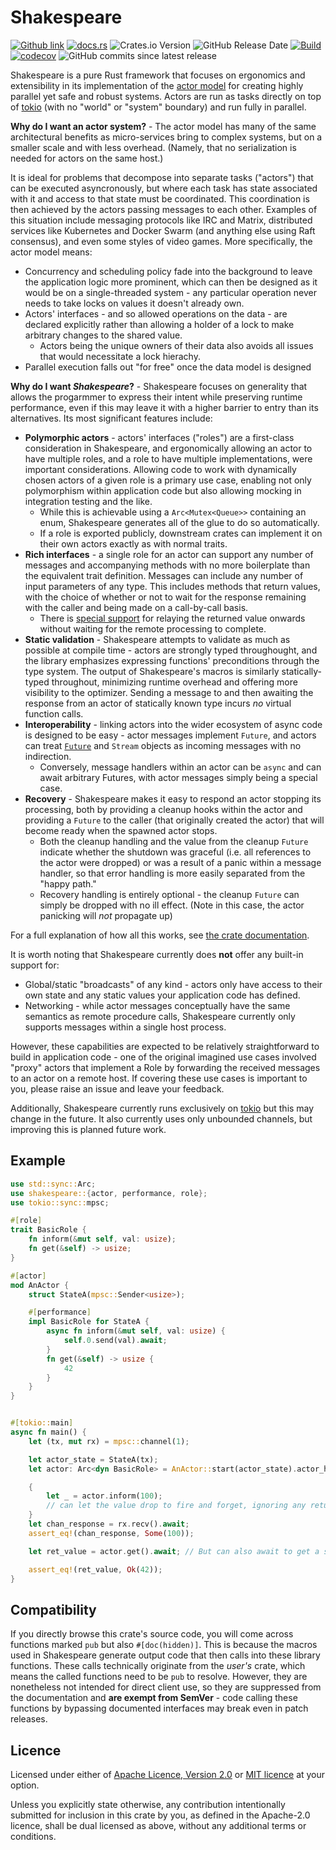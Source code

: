 # Shakespeare

[![Github link](https://img.shields.io/badge/github-ejmount%2Fshakespeare-blue)](https://github.com/ejmount/shakespeare)
[![docs.rs](https://img.shields.io/docsrs/shakespeare)](https://docs.rs/shakespeare/latest/shakespeare/)
![Crates.io Version](https://img.shields.io/crates/v/shakespeare)
![GitHub Release Date](https://img.shields.io/github/release-date/ejmount/shakespeare?label=latest%20release)
[![Build](https://github.com/ejmount/shakespeare/actions/workflows/build.yml/badge.svg)](https://github.com/ejmount/shakespeare/actions/workflows/build.yml)
[![codecov](https://codecov.io/gh/ejmount/shakespeare/branch/main/graph/badge.svg?token=2L6ZS8OK32)](https://codecov.io/gh/ejmount/shakespeare)
![GitHub commits since latest release](https://img.shields.io/github/commits-since/ejmount/shakespeare/latest)

Shakespeare is a pure Rust framework that focuses on ergonomics and extensibility in its implementation of the [actor model](https://en.wikipedia.org/wiki/Actor_model) for creating highly parallel yet safe and robust systems. Actors are run as tasks directly on top of [tokio](https://tokio.rs/) (with no "world" or "system" boundary) and run fully in parallel.

**Why do I want an actor system?** - The actor model has many of the same architectural benefits as micro-services bring to complex systems, but on a smaller scale and with less overhead. (Namely, that no serialization is needed for actors on the same host.)

It is ideal for problems that decompose into separate tasks ("actors") that can be executed asyncronously, but where each task has state associated with it and access to that state must be coordinated. This coordination is then achieved by the actors passing messages to each other. Examples of this situation include messaging protocols like IRC and Matrix, distributed services like Kubernetes and Docker Swarm (and anything else using Raft consensus), and even some styles of video games. More specifically, the actor model means:

* Concurrency and scheduling policy fade into the background to leave the application logic more prominent, which can then be designed as it would be on a single-threaded system - any particular operation never needs to take locks on values it doesn't already own.
* Actors' interfaces - and so allowed operations on the data - are declared explicitly rather than allowing a holder of a lock to make arbitrary changes to the shared value.
  * Actors being the unique owners of their data also avoids all issues that would necessitate a lock hierachy.
* Parallel execution falls out "for free" once the data model is designed

**Why do I want *Shakespeare*?** - Shakespeare focuses on generality that allows the progarmmer to express their intent while preserving runtime performance, even if this may leave it with a higher barrier to entry than its alternatives. Its most significant features include:

* **Polymorphic actors** - actors' interfaces ("roles") are a first-class consideration in Shakespeare, and ergonomically allowing an actor to have multiple roles, and a role to have multiple implementations, were important considerations. Allowing code to work with dynamically chosen actors of a given role is a primary use case, enabling not only polymorphism within application code but also allowing mocking in integration testing and the like.
  * While this is achievable using a `Arc<Mutex<Queue>>` containing an enum, Shakespeare generates all of the glue to do so automatically.
  * If a role is exported publicly, downstream crates can implement it on their own actors exactly as with normal traits.
* **Rich interfaces** - a single role for an actor can support any number of messages and accompanying methods with no more boilerplate than the equivalent trait definition. Messages can include any number of input parameters of any type. This includes methods that return values, with the choice of whether or not to wait for the response remaining with the caller and being made on a call-by-call basis.
  * There is [special support](https://docs.rs/shakespeare/latest/shakespeare/struct.Envelope.html#method.forward_to) for relaying the returned value onwards without waiting for the remote processing to complete.
* **Static validation** - Shakespeare attempts to validate as much as possible at compile time - actors are strongly typed throughought, and the library emphasizes expressing functions' preconditions through the type system. The output of Shakespeare's macros is similarly statically-typed throughout, minimizing runtime overhead and offering more visibility to the optimizer. Sending a message to and then awaiting the response from an actor of statically known type incurs *no* virtual function calls.
* **Interoperability** - linking actors into the wider ecosystem of async code is designed to be easy - actor messages implement `Future`, and actors can treat [`Future`](https://docs.rs/shakespeare/latest/shakespeare/fn.send_future_to.html) and `Stream` objects as incoming messages with no indirection.
  * Conversely, message handlers within an actor can be `async` and can await arbitrary Futures, with actor messages simply being a special case.
* **Recovery** - Shakespeare makes it easy to respond an actor stopping its processing, both by providing a cleanup hooks within the actor and providing a `Future` to the caller (that originally created the actor) that will become ready when the spawned actor stops.
  * Both the cleanup handling and the value from the cleanup `Future` indicate whether the shutdown was graceful (i.e. all references to the actor were dropped) or was a result of a panic within a message handler, so that error handling is more easily separated from the "happy path."
  * Recovery handling is entirely optional - the cleanup `Future` can simply be dropped with no ill effect.  (Note in this case, the actor panicking will *not* propagate up)

For a full explanation of how all this works, see [the crate documentation](https://docs.rs/shakespeare/latest/).

It is worth noting that Shakespeare currently does **not** offer any built-in support for:

* Global/static "broadcasts" of any kind - actors only have access to their own state and any static values your application code has defined.
* Networking - while actor messages conceptually have the same semantics as remote procedure calls, Shakespeare currently only supports messages within a single host process.

However, these capabilities are expected to be relatively straightforward to build in application code - one of the original imagined use cases involved "proxy" actors that implement a Role by forwarding the received messages to an actor on a remote host. If covering these use cases is important to you, please raise an issue and leave your feedback.

Additionally, Shakespeare currently runs exclusively on [tokio](https://tokio.rs/) but this may change in the future. It also currently uses only unbounded channels, but improving this is planned future work.

## Example

```rust
use std::sync::Arc;
use shakespeare::{actor, performance, role};
use tokio::sync::mpsc;

#[role]
trait BasicRole {
    fn inform(&mut self, val: usize);
    fn get(&self) -> usize;
}

#[actor]
mod AnActor {
    struct StateA(mpsc::Sender<usize>);

    #[performance]
    impl BasicRole for StateA {
        async fn inform(&mut self, val: usize) {
            self.0.send(val).await;
        }
        fn get(&self) -> usize {
            42
        }
    }
}


#[tokio::main]
async fn main() {
    let (tx, mut rx) = mpsc::channel(1);

    let actor_state = StateA(tx);
    let actor: Arc<dyn BasicRole> = AnActor::start(actor_state).actor_handle; // Actors can be upcast to a Role trait object

    {
        let _ = actor.inform(100);
        // can let the value drop to fire and forget, ignoring any return value from the actor
    }
    let chan_response = rx.recv().await;
    assert_eq!(chan_response, Some(100));

    let ret_value = actor.get().await; // But can also await to get a syncronous, strongly-typed return value

    assert_eq!(ret_value, Ok(42));
}
```

## Compatibility

If you directly browse this crate's source code, you will come across functions marked `pub` but also `#[doc(hidden)]`. This is because the macros used in Shakespeare generate output code that then calls into these library functions. These calls technically originate from the *user's* crate, which means the called functions need to be `pub` to resolve. However, they are nonetheless not intended for direct client use, so they are suppressed from the documentation and **are exempt from SemVer** - code calling these functions by bypassing documented interfaces may break even in patch releases.

## Licence

Licensed under either of [Apache Licence, Version 2.0](LICENSE-APACHE) or [MIT licence](LICENSE-MIT) at your option.

Unless you explicitly state otherwise, any contribution intentionally submitted
for inclusion in this crate by you, as defined in the Apache-2.0 licence, shall
be dual licensed as above, without any additional terms or conditions.
